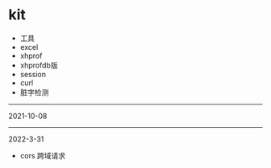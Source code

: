 # kit
- 工具
- excel
- xhprof
- xhprofdb版
- session
- curl
- 脏字检测
--- 
2021-10-08
***
2022-3-31
- cors  跨域请求